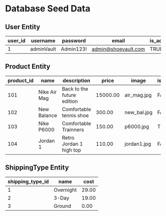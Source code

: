# Database Seed Data

## User Entity

| user_id | username      | password       | email                  | is_admin |
|---------|---------------|----------------|-------------------------|----------|
| 1       | adminVault    | Admin123!      | admin@shoevault.com     | TRUE     |

## Product Entity

| product_id | name                   | description                                | price   | image               | is_sold |
|------------|------------------------|--------------------------------------------|---------|---------------------|---------|
| 101        | Nike Air Mag  | Back to the future edition                  | 15000.00  | air_mag.jpg      | FALSE   |
| 102        | New Balance        | Comfortable tennis shoe              | 300.00  | new_bal.jpg       | FALSE   |
| 103        | Nike P6000   | Comfortable Trainners    | 150.00  | p6000.jpg    | TRUE    |
| 104        | Jordan 1     | Retro Jordan 1 high top            | 110.00  | jordan1.jpg     | FALSE   |
## ShippingType Entity

| shipping_type_id | name       | cost  |
|------------------|------------|-------|
| 1                | Overnight  | 29.00 |
| 2                | 3-Day      | 19.00 |
| 3                | Ground     | 0.00  |

